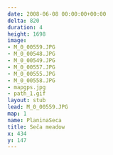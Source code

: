 ```yaml
---
date: 2008-06-08 00:00:00+00:00
delta: 820
duration: 4
height: 1698
image:
- M_0_00559.JPG
- M_0_00548.JPG
- M_0_00549.JPG
- M_0_00557.JPG
- M_0_00555.JPG
- M_0_00558.JPG
- mapgps.jpg
- path_1.gif
layout: stub
lead: M_0_00559.JPG
map: 1
name: PlaninaSeca
title: Seča meadow
x: 434
y: 147
---
```

